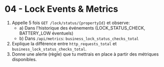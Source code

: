 # 04 - Lock Events & Metrics

1) Appelle 5 fois `GET /lock/status/{propertyId}` et observe:
   - a) Dans l'historique des événements (LOCK_STATUS_CHECK, BATTERY_LOW éventuels)
   - b) Dans `/api/metrics`: `business_lock_status_checks_total`
2) Explique la différence entre `http_requests_total` et `business_lock_status_checks_total`.
3) Donne une alerte (règle) que tu mettrais en place à partir des métriques disponibles.

